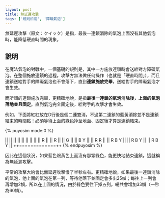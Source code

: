 ```yaml
---
layout: post
title: 無延遲攻擊
tags: ['規則相關', '障礙氣泡']
---
```


無延遲攻擊（原文：クイック）是指，最後一連鎖消除的氣泡上面沒有其他氣泡時，能降低硬直時間的現象。

## 說明

在魔法氣泡的對戰中，一個基礎的規則是，其中一方施放連鎖時會送給對方障礙氣泡。在整個施放連鎖的過程，攻擊方無法做任何操作（也就是「硬直時間」），而且連鎖送給對手的障礙氣泡也不會落下，直到**連鎖施放完畢**，送給對手的障礙氣泡才會生效。

而所謂的連鎖施放完畢，更精確地說，是指**最後一連鎖的氣泡消除後，上面的氣泡落地並且固定**。直到氣泡完全固定後，給對手的攻擊才會生效。

例如，下面將紅紅放在D行後是個二連雙消，不過第二連鎖的藍黃消除並不是連鎖結束的時間點！必須等待上面的綠色掉至地面、固定後才算是連鎖結束。

{% puyosim mode:0 %}
                 
||             ||
||             ||
||             ||
||             ||
||       R     ||
||       R     ||
||           G ||
||         B Y ||
||         R R ||
||       R B Y ||
||       R B Y ||
||       R B Y ||
++=============++
{% endpuyosim %}

因此在這個狀況，如果藍色跟黃色上面沒有那顆綠色，能更快地結束連鎖，這就稱為無延遲攻擊。

平常的攻擊大約會比無延遲攻擊慢了半秒左右。更精確地說，如果最後一連鎖消除的氣泡，他上面的氣泡在第一列，等待他落下並固定會多出$25$幀；每往上一列會再增加$2$幀，所以在上圖的情況，由於綠色要往下掉五列，總共會增加$33$幀（一秒為$60$幀）。
